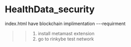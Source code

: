 # HealthData_security

index.html have blockchain implimentation
---requirment
>>1. install metamast extension
>>2. go to rinkybe test network
